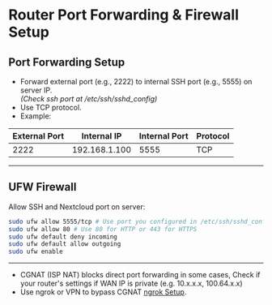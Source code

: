 # Router Port Forwarding & Firewall Setup

## Port Forwarding Setup

- Forward external port (e.g., 2222) to internal SSH port (e.g., 5555) on server IP.    
 *(Check ssh port at /etc/ssh/sshd_config)*
- Use TCP protocol.
- Example:

| External Port | Internal IP    | Internal Port | Protocol |
|--------------|----------------|---------------|----------|
| 2222         | 192.168.1.100  | 5555          | TCP      |

---

## UFW Firewall

Allow SSH and Nextcloud port on server:

```bash
sudo ufw allow 5555/tcp # Use port you configured in /etc/ssh/sshd_config
sudo ufw allow 80 # Use 80 for HTTP or 443 for HTTPS
sudo ufw default deny incoming
sudo ufw default allow outgoing
sudo ufw enable
```
---

- CGNAT (ISP NAT) blocks direct port forwarding in some cases, Check if your router's settings if WAN IP is private (e.g. 10.x.x.x, 100.64.x.x)
- Use ngrok or VPN to bypass CGNAT [ngrok Setup](ngrok-setup.md).
